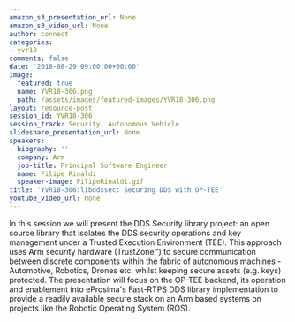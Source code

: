 ```yaml
---
amazon_s3_presentation_url: None
amazon_s3_video_url: None
author: connect
categories:
- yvr18
comments: false
date: '2018-08-29 09:00:00+00:00'
image:
  featured: true
  name: YVR18-306.png
  path: /assets/images/featured-images/YVR18-306.png
layout: resource-post
session_id: YVR18-306
session_track: Security, Autonomous Vehicle
slideshare_presentation_url: None
speakers:
- biography: ''
  company: Arm
  job-title: Principal Software Engineer
  name: Filipe Rinaldi
  speaker-image: FilipeRinaldi.gif
title: 'YVR18-306:libddssec: Securing DDS with OP-TEE'
youtube_video_url: None
---
```


In this session we will present the DDS Security library project: an open source library that isolates the DDS security operations and key management under a Trusted Execution Environment (TEE). This approach uses Arm security hardware (TrustZone™) to secure communication between discrete components within the fabric of autonomous machines - Automotive, Robotics, Drones etc. whilst keeping secure assets (e.g. keys) protected. The presentation will focus on the OP-TEE backend, its operation and enablement into eProsima's Fast-RTPS DDS library implementation to provide a readily available secure stack on an Arm based systems on projects like the Robotic Operating System (ROS).